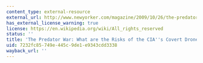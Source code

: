 ```yaml
---
content_type: external-resource
external_url: http://www.newyorker.com/magazine/2009/10/26/the-predator-war
has_external_license_warning: true
license: https://en.wikipedia.org/wiki/All_rights_reserved
status: ''
title: 'The Predator War: What are the Risks of the CIA''s Covert Drone Program?'
uid: 7232fc85-749e-445c-9de1-e9343cdd3338
wayback_url: ''
---
```

